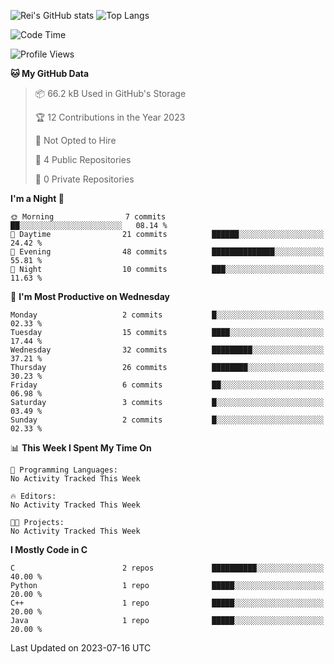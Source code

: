 ![Rei's GitHub stats](https://github-readme-stats.vercel.app/api?username=rei-doda&show_icons=true&theme=transparent)
![Top Langs](https://github-readme-stats.vercel.app/api/top-langs/?username=rei-doda&theme=transparent&layout=compact)

<!--START_SECTION:waka-->
![Code Time](http://img.shields.io/badge/Code%20Time-44%20hrs%2013%20mins-blue)

![Profile Views](http://img.shields.io/badge/Profile%20Views-0-blue)

**🐱 My GitHub Data** 

> 📦 66.2 kB Used in GitHub's Storage 
 > 
> 🏆 12 Contributions in the Year 2023
 > 
> 🚫 Not Opted to Hire
 > 
> 📜 4 Public Repositories 
 > 
> 🔑 0 Private Repositories 
 > 
**I'm a Night 🦉** 

```text
🌞 Morning                7 commits           ██░░░░░░░░░░░░░░░░░░░░░░░   08.14 % 
🌆 Daytime                21 commits          ██████░░░░░░░░░░░░░░░░░░░   24.42 % 
🌃 Evening                48 commits          ██████████████░░░░░░░░░░░   55.81 % 
🌙 Night                  10 commits          ███░░░░░░░░░░░░░░░░░░░░░░   11.63 % 
```
📅 **I'm Most Productive on Wednesday** 

```text
Monday                   2 commits           █░░░░░░░░░░░░░░░░░░░░░░░░   02.33 % 
Tuesday                  15 commits          ████░░░░░░░░░░░░░░░░░░░░░   17.44 % 
Wednesday                32 commits          █████████░░░░░░░░░░░░░░░░   37.21 % 
Thursday                 26 commits          ████████░░░░░░░░░░░░░░░░░   30.23 % 
Friday                   6 commits           ██░░░░░░░░░░░░░░░░░░░░░░░   06.98 % 
Saturday                 3 commits           █░░░░░░░░░░░░░░░░░░░░░░░░   03.49 % 
Sunday                   2 commits           █░░░░░░░░░░░░░░░░░░░░░░░░   02.33 % 
```


📊 **This Week I Spent My Time On** 

```text
💬 Programming Languages: 
No Activity Tracked This Week

🔥 Editors: 
No Activity Tracked This Week

🐱‍💻 Projects: 
No Activity Tracked This Week
```

**I Mostly Code in C** 

```text
C                        2 repos             ██████████░░░░░░░░░░░░░░░   40.00 % 
Python                   1 repo              █████░░░░░░░░░░░░░░░░░░░░   20.00 % 
C++                      1 repo              █████░░░░░░░░░░░░░░░░░░░░   20.00 % 
Java                     1 repo              █████░░░░░░░░░░░░░░░░░░░░   20.00 % 
```




 Last Updated on 2023-07-16 UTC
<!--END_SECTION:waka-->